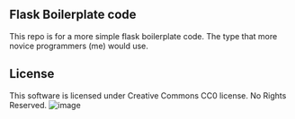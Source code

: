 ## Flask Boilerplate code
This repo is for a more simple flask boilerplate code. The type that more novice programmers (me) would use. 

## License
This software is licensed under Creative Commons CC0 license. No Rights Reserved. 
![image](https://user-images.githubusercontent.com/82115501/178311449-10f5a496-c6b0-4d02-9da2-fcaa3a3a5b69.png)
